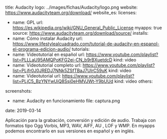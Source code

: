 title: Audacity
logo: ../images/fichas/Audacity/logo.png
website: https://www.audacityteam.org/download/
website_es: 
licenses:
  - name: GPL
    url: https://es.wikipedia.org/wiki/GNU_General_Public_License
myapps: true
source: https://www.audacityteam.org/download/source/
installs:
  - name: Cómo instalar Audacity
    url: https://www.lifestylealcuadrado.com/tutorial-de-audacity-en-espanol-el-programa-edicion-audio/
tutorials:
  - name: Videotutorial en español
    url: https://www.youtube.com/playlist?list=PLLLaU95AMQPoKFG2ei-CN_b9rBXuetdcD
    kind: video
  - name: Videotutorial completo 
    url: https://www.youtube.com/playlist?list=PLjfr0J0JREDJ7NNk5ZSfTBaJ7UlrC59uK
    kind: video
  - name: Videotutorial
    url: https://www.youtube.com/playlist?list=PLjC5_BzYNYwUiQ8Ssj0eHMVJWt-Y9bUUd
    kind: video
others:

screenshots:
  - name: Audacity en funcionamiento
    file: captura.png

date: 2019-03-14

Aplicación para la grabación, conversión y edición de audio. Trabaja con formatos tipo Ogg Vorbis, MP3, WAV, AIFF, AU , LOF y WMP. En myapps podemos encontrarlo en sus versiones en español y en inglés.
